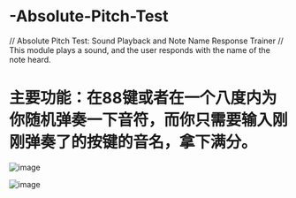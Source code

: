 # -Absolute-Pitch-Test

// Absolute Pitch Test: Sound Playback and Note Name Response Trainer // This module plays a sound, and the user responds with the name of the note heard.

# 主要功能：在88键或者在一个八度内为你随机弹奏一下音符，而你只需要输入刚刚弹奏了的按键的音名，拿下满分。

![image](https://github.com/user-attachments/assets/9f3d1866-fc77-4ddc-ac38-775255aa551e)

![image](https://github.com/user-attachments/assets/9f04987b-8abf-4181-bb3a-dad88c535e4a)


